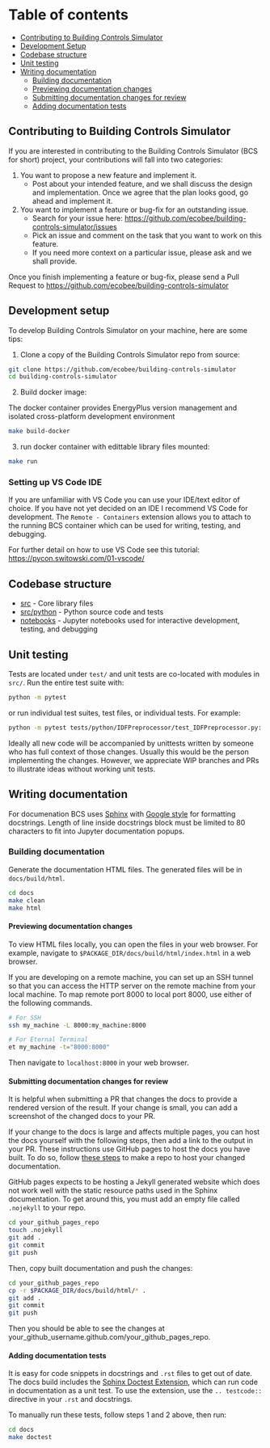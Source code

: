 # Table of contents

- [Contributing to Building Controls Simulator](#contributing-to-Building-Controls-Simulator)
- [Development Setup](#Development-Setup)
- [Codebase structure](#codebase-structure)
- [Unit testing](#unit-testing)
- [Writing documentation](#writing-documentation)
  - [Building documentation](#building-documentation)
  - [Previewing documentation changes](#previewing-changes)
  - [Submitting documentation changes for review](#submitting-changes-for-review)
  - [Adding documentation tests](#adding-documentation-tests)

## Contributing to Building Controls Simulator

If you are interested in contributing to the Building Controls Simulator (BCS for short) project, your contributions will fall
into two categories:

1. You want to propose a new feature and implement it.
    - Post about your intended feature, and we shall discuss the design and
    implementation. Once we agree that the plan looks good, go ahead and implement it.
2. You want to implement a feature or bug-fix for an outstanding issue.
    - Search for your issue here: https://github.com/ecobee/building-controls-simulator/issues
    - Pick an issue and comment on the task that you want to work on this feature.
    - If you need more context on a particular issue, please ask and we shall provide.

Once you finish implementing a feature or bug-fix, please send a Pull Request to
https://github.com/ecobee/building-controls-simulator

## Development setup

To develop Building Controls Simulator on your machine, here are some tips:

1. Clone a copy of the Building Controls Simulator repo from source:

```bash
git clone https://github.com/ecobee/building-controls-simulator
cd building-controls-simulator
```

2. Build docker image:

The docker container provides EnergyPlus version management and isolated cross-platform development environment

```bash
make build-docker
```

3. run docker container with edittable library files mounted:

```bash
make run
```

### Setting up VS Code IDE

If you are unfamiliar with VS Code you can use your IDE/text editor of choice. If you have not yet decided on an IDE I recommend VS Code for development.
The `Remote - Containers` extension allows you to attach to the running BCS container which can be used for writing, testing, and debugging. 

For further detail on how to use VS Code see this tutorial: https://pycon.switowski.com/01-vscode/

## Codebase structure

* [src](src) - Core library files
* [src/python](src/python) - Python source code and tests
* [notebooks](notebooks) - Jupyter notebooks used for interactive development, testing, and debugging

## Unit testing

Tests are located under `test/` and unit tests are co-located with modules in `src/`. Run the entire test suite with:

```bash
python -m pytest
```

or run individual test suites, test files, or individual tests. For example:

```bash
python -m pytest tests/python/IDFPreprocessor/test_IDFPreprocessor.py::TestIDFPreprocessor::test_preprocess
```

Ideally all new code will be accompanied by unittests written by someone who has 
full context of those changes. Usually this would be the person implementing the 
changes. However, we appreciate WIP branches and PRs to illustrate ideas without 
working unit tests.

## Writing documentation
For documenation BCS uses [Sphinx](https://www.sphinx-doc.org/en/master/) with 
[Google style](http://sphinxcontrib-napoleon.readthedocs.io/en/latest/example_google.html)
for formatting docstrings. Length of line inside docstrings block must be limited to 80 characters to
fit into Jupyter documentation popups.

### Building documentation

Generate the documentation HTML files. The generated files will be in `docs/build/html`.

```bash
cd docs
make clean
make html
```

#### Previewing documentation changes

To view HTML files locally, you can open the files in your web browser. For example,
navigate to `$PACKAGE_DIR/docs/build/html/index.html` in a web browser.

If you are developing on a remote machine, you can set up an SSH tunnel so that
you can access the HTTP server on the remote machine from your local machine. To map
remote port 8000 to local port 8000, use either of the following commands.

```bash
# For SSH
ssh my_machine -L 8000:my_machine:8000

# For Eternal Terminal
et my_machine -t="8000:8000"
```

Then navigate to `localhost:8000` in your web browser.

#### Submitting documentation changes for review

It is helpful when submitting a PR that changes the docs to provide a rendered
version of the result. If your change is small, you can add a screenshot of the
changed docs to your PR.

If your change to the docs is large and affects multiple pages, you can host
the docs yourself with the following steps, then add a link to the output in your
PR. These instructions use GitHub pages to host the docs
you have built. To do so, follow [these steps](https://guides.github.com/features/pages/)
to make a repo to host your changed documentation.

GitHub pages expects to be hosting a Jekyll generated website which does not work
well with the static resource paths used in the Sphinx documentation. To get around
this, you must add an empty file called `.nojekyll` to your repo.

```bash
cd your_github_pages_repo
touch .nojekyll
git add .
git commit
git push
```

Then, copy built documentation and push the changes:

```bash
cd your_github_pages_repo
cp -r $PACKAGE_DIR/docs/build/html/* .
git add .
git commit
git push
```

Then you should be able to see the changes at your_github_username.github.com/your_github_pages_repo.


#### Adding documentation tests

It is easy for code snippets in docstrings and `.rst` files to get out of date. The docs
build includes the [Sphinx Doctest Extension](https://www.sphinx-doc.org/en/master/usage/extensions/doctest.html),
which can run code in documentation as a unit test. To use the extension, use
the `.. testcode::` directive in your `.rst` and docstrings.

To manually run these tests, follow steps 1 and 2 above, then run:

```bash
cd docs
make doctest
```

